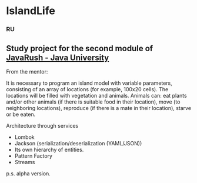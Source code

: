 # IslandLife
### RU

## **Study project for the second module of** [JavaRush - Java University](https://javarush.com/university?utm_source=site&utm_medium=link_menu&utm_campaign=university)

From the mentor:

It is necessary to program an island model with variable parameters, consisting of an array of locations (for example, 100x20 cells). The locations will be filled with vegetation and animals. Animals can: eat plants and/or other animals (if there is suitable food in their location), move (to neighboring locations), reproduce (if there is a mate in their location), starve or be eaten.

Architecture through services
* Lombok
* Jackson (serialization/deserialization (YAML/JSON))
* Its own hierarchy of entities.
* Pattern Factory
* Streams

p.s. alpha version.

